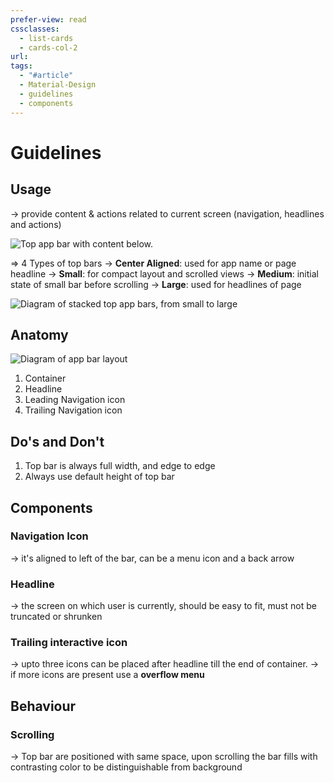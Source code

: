 ```yaml
---
prefer-view: read
cssclasses:
  - list-cards
  - cards-col-2
url: 
tags:
  - "#article"
  - Material-Design
  - guidelines
  - components
---
```

# Guidelines

## Usage
-> provide content & actions related to current screen (navigation, headlines and actions)

![Top app bar with content below.](https://firebasestorage.googleapis.com/v0/b/design-spec/o/projects%2Fgoogle-material-3%2Fimages%2Flz75n2eh-2.png?alt=media&token=255b166e-a67f-4a33-97a0-ba11d43f0391)

=> 4 Types of top bars
	-> **Center Aligned**: used for app name or page headline
	-> **Small**: for compact layout and scrolled views
	-> **Medium**: initial state of small bar before scrolling
	-> **Large**: used for headlines of page

![Diagram of stacked top app bars, from small to large](https://firebasestorage.googleapis.com/v0/b/design-spec/o/projects%2Fgoogle-material-3%2Fimages%2Flz75nw5p-3.png?alt=media&token=e722f8ef-c8e0-4a60-8b99-837cf6720452)

## Anatomy

![Diagram of app bar layout](https://lh3.googleusercontent.com/eIWLocn3amQBJVJDkyk_dUi13j9MsvMm2QFxmTd4-HNOIJoVWFk0oqQ_mQF8JO_1fRdeJns8tQyyoPPqW9RVX_GLjKulUAHw2Ycs9YEZZ3c=s0)

1. Container
2. Headline
3. Leading Navigation icon
4. Trailing Navigation icon

## Do's and Don't
1. Top bar is always full width, and edge to edge
2. Always use default height of top bar

## Components
### Navigation Icon
-> it's aligned to left of the bar, can be a menu icon and a back arrow

### Headline
-> the screen on which user is currently, should be easy to fit, must not  be truncated or shrunken

### Trailing interactive icon
-> upto three icons can be placed after headline till the end of container.
-> if more icons are present use a **overflow menu**

## Behaviour

### Scrolling
-> Top bar are positioned with same space, upon scrolling the bar fills with contrasting color to be distinguishable from background